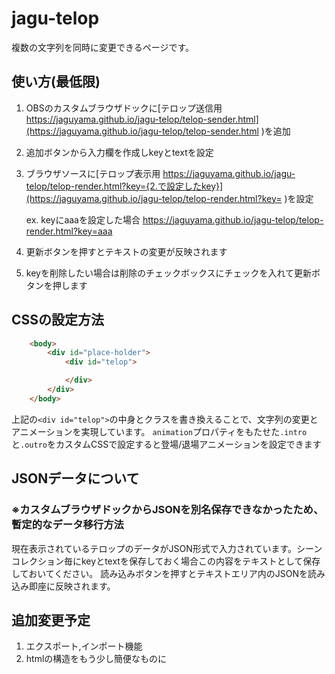 # jagu-telop

複数の文字列を同時に変更できるページです。

## 使い方(最低限)
1. OBSのカスタムブラウザドックに[テロップ送信用 https://jaguyama.github.io/jagu-telop/telop-sender.html](https://jaguyama.github.io/jagu-telop/telop-sender.html )を追加
2. 追加ボタンから入力欄を作成しkeyとtextを設定
3. ブラウザソースに[テロップ表示用 https://jaguyama.github.io/jagu-telop/telop-render.html?key={2.で設定したkey}](https://jaguyama.github.io/jagu-telop/telop-render.html?key= )を設定
   
   ex. keyにaaaを設定した場合 https://jaguyama.github.io/jagu-telop/telop-render.html?key=aaa

4. 更新ボタンを押すとテキストの変更が反映されます
5. keyを削除したい場合は削除のチェックボックスにチェックを入れて更新ボタンを押します


## CSSの設定方法
```html
    <body>
        <div id="place-holder">
            <div id="telop">

            </div>
        </div>
    </body>
```
上記の`<div id="telop">`の中身とクラスを書き換えることで、文字列の変更とアニメーションを実現しています。
`animation`プロパティをもたせた`.intro`と`.outro`をカスタムCSSで設定すると登場/退場アニメーションを設定できます


## JSONデータについて
### ※カスタムブラウザドックからJSONを別名保存できなかったため、暫定的なデータ移行方法
現在表示されているテロップのデータがJSON形式で入力されています。シーンコレクション毎にkeyとtextを保存しておく場合この内容をテキストとして保存しておいてください。
読み込みボタンを押すとテキストエリア内のJSONを読み込み即座に反映されます。

## 追加変更予定
1. エクスポート,インポート機能
2. htmlの構造をもう少し簡便なものに


